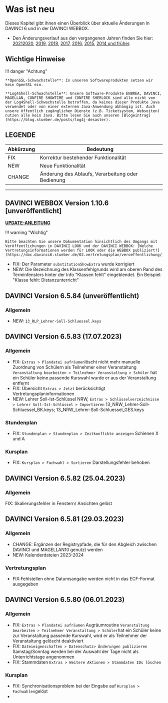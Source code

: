 # Was ist neu

Dieses Kapitel gibt ihnen einen Überblick über aktuelle Änderungen in DAVINCI 6 und in der DAVINCI WEBBOX.

* Den Änderungsverlauf aus den vergangenen Jahren finden Sie hier: [2021](changelog-2021.md)[2020](changelog-2020.md), [2019](changelog-2019.md), [2018](changelog-2018.md), [2017](changelog-2017.md),  [2016](changelog-2016.md), [2015](changelog-2015.md), [2014 und früher](changelog-archive.md).

## Wichtige Hinweise

!!! danger "Achtung"

    **OpenSSL-Schwachstelle**: In unseren Softwareprodukten setzen wir kein OpenSSL ein.

    **Log4Shell-Schwachstelle**: Unsere Software-Produkte ENBREA, DAVINCI, MAGELLAN, CONFIRE SHOWTIME und CONFIRE SHERLOCK sind alle nicht von der Log4Shell-Schwachstelle betroffen, da keines dieser Produkte Java verwendet oder von einer externen Java-Anwendung abhängig ist. Auch unsere öffentlich zugänglichen Dienste (z.B. Ticketsystem, Webseiten) nutzen alle kein Java. Bitte lesen Sie auch unseren [Blogeintrag](https://blog.stueber.de/posts/log4j-desaster).

## LEGENDE

Abkürzung  |  Bedeutung
---------- | ----------
FIX |  Korrektur bestehender Funktionalität
NEW |  Neue Funktionalität  
CHANGE|  Änderung des Ablaufs, Verarbeitung oder Bedienung

---
## DAVINCI WEBBOX Version 1.10.6 \[unveröffentlicht\]

[**UPDATE-ANLEITUNG**](https://doc.davinci6.stueber.de/09.infoserver/update/)

!!! warning "Wichtig"

    Bitte beachten Sie unsere Dokumentation hinsichtlich des Umgangs mit Veröffentlichungen in DAVINCI LOOK und der DAVINCI WEBBOX: [Welche Vertretungsinformationen werden für LOOK oder die WEBBOX publiziert?](https://doc.davinci6.stueber.de/02.vertretungsplan/veroeffentlichung/)

* FIX: Der Parameter `substitutionShowExtra` wurde korrigiert
* NEW: Die Bezeichnung des Klassenfehlgrunds wird am oberen Rand des Terminfensters hinter der Info "Klassen fehlt" eingeblendet. Ein Beispiel: "Klasse fehlt: Distanzunterricht"

## DAVINCI Version 6.5.84 (unveröffentlicht)

### Allgemein

* NEW: `13_RLP_Lehrer-Soll-Schluessel.keys`
  
## DAVINCI Version 6.5.83 (17.07.2023)

### Allgemein

* FIX: `Extras > Plandatei aufräumen`löscht nicht mehr manuelle Zuordnung von Schülern als Teilnehmer einer Veranstaltung `Veranstaltung bearbeiten > Teilnehmer Veranstaltung > Schüler` hat ein Schüler keine passende Kurswahl wurde er aus der Veranstaltung entfernt
* FIX: Übersicht `Extras > Jetzt` berücksichtigt Vertretungsplaninformationen
* NEW: Lehrer Soll-Ist-Schlüssel NRW, `Extras > Schlüsselverzeichnisse > Lehrer Soll-Ist-Schlüssel > Importieren` 13_NRW_Lehrer-Soll-Schluessel_BK.keys; 13_NRW_Lehrer-Soll-Schluessel_GES.keys

### Stundenplan

* FIX: `Stundenplan > Stundenplan > Zeitkonflikte anzeigen` Schienen X und A 
   
### Kursplan

* FIX: `Kursplan > Fachwahl > Sortieren` Darstellungsfehler behoben

## DAVINCI Version 6.5.82 (25.04.2023)

### Allgemein

FIX: Skalierungsfehler in Fenstern/ Ansichten gelöst

## DAVINCI Version 6.5.81 (29.03.2023)

### Allgemein

* CHANGE: Ergänzen der Registrypfade, die für den Abgleich zwischen DAVINCI und MAGELLAN10 genutzt werden
* NEW: Kalenderdateien 2023-2024

### Vertretungsplan

* FIX:Fehlstellen ohne Datumsangabe werden nicht in das ECF-Format ausgegeben 

## DAVINCI Version 6.5.80 (06.01.2023)

### Allgemein

* FIX: `Extras > Plandatei aufräumen` Augräumroutine `Veranstaltung bearbeiten > Teilnehmer Veranstaltung > Schüler`hat ein Schüler keine zur Veranstaltung passende Kurswahl, wird er als Teilnehmer der Veranstaltung gelöscht deaktiviert 
* FIX: `Dateieigenschaften > Datenschutz> Änderungen publizieren` Samstag/Sonntag werden bei der Auswahl der Tage nicht als Unterrichtstage angenommen
* FIX: Stammdaten `Extras > Weitere Aktionen > Stammdaten IDs löschen`

### Kursplan

* FIX: Synchronisationsproblem bei der Eingabe auf `Kursplan > Fachwahlen`gelöst
* 


